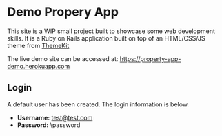 # Demo Propery App

This site is a WIP small project built to showcase some web development skills. It is a Ruby on Rails application built on top of an HTML/CSS/JS theme from [ThemeKit](https://themeforest.net/item/themekit-bootstrap-admin-theme-kit/6767145)

The live demo site can be accessed at: https://property-app-demo.herokuapp.com

## Login
A default user has been created.  The login information is below.

- **Username:**  test@test.com
- **Password:** \password
